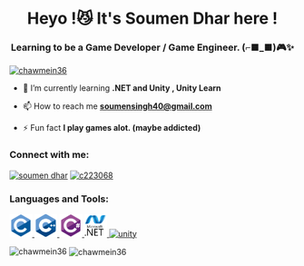 <h1 align="center">Heyo !😼 It's Soumen Dhar here !</h1>
<h3 align="center">Learning to be a Game Developer / Game Engineer. (⌐■_■)🎮✨</h3>

<p align="left"> <a href="https://github.com/ryo-ma/github-profile-trophy"><img src="https://github-profile-trophy.vercel.app/?username=chawmein36" alt="chawmein36" /></a> </p>

- 🌱 I’m currently learning **.NET and Unity , Unity Learn**

- 📫 How to reach me **soumensingh40@gmail.com**

- ⚡ Fun fact **I play games alot. (maybe addicted)**

<h3 align="left">Connect with me:</h3>
<p align="left">
<a href="https://fb.com/soumen dhar" target="blank"><img align="center" src="https://raw.githubusercontent.com/rahuldkjain/github-profile-readme-generator/master/src/images/icons/Social/facebook.svg" alt="soumen dhar" height="30" width="40" /></a>
<a href="https://codeforces.com/profile/c223068" target="blank"><img align="center" src="https://raw.githubusercontent.com/rahuldkjain/github-profile-readme-generator/master/src/images/icons/Social/codeforces.svg" alt="c223068" height="30" width="40" /></a>
</p>

<h3 align="left">Languages and Tools:</h3>
<p align="left"> <a href="https://www.cprogramming.com/" target="_blank" rel="noreferrer"> <img src="https://raw.githubusercontent.com/devicons/devicon/master/icons/c/c-original.svg" alt="c" width="40" height="40"/> </a> <a href="https://www.w3schools.com/cpp/" target="_blank" rel="noreferrer"> <img src="https://raw.githubusercontent.com/devicons/devicon/master/icons/cplusplus/cplusplus-original.svg" alt="cplusplus" width="40" height="40"/> </a> <a href="https://www.w3schools.com/cs/" target="_blank" rel="noreferrer"> <img src="https://raw.githubusercontent.com/devicons/devicon/master/icons/csharp/csharp-original.svg" alt="csharp" width="40" height="40"/> </a> <a href="https://dotnet.microsoft.com/" target="_blank" rel="noreferrer"> <img src="https://raw.githubusercontent.com/devicons/devicon/master/icons/dot-net/dot-net-original-wordmark.svg" alt="dotnet" width="40" height="40"/> </a> <a href="https://unity.com/" target="_blank" rel="noreferrer"> <img src="https://www.vectorlogo.zone/logos/unity3d/unity3d-icon.svg" alt="unity" width="40" height="40"/> </a> </p>

<p><img align="left" src="https://github-readme-stats.vercel.app/api/top-langs?username=chawmein36&show_icons=true&locale=en&layout=compact" alt="chawmein36" /></p>

<p>&nbsp;<img align="center" src="https://github-readme-stats.vercel.app/api?username=chawmein36&show_icons=true&locale=en" alt="chawmein36" /></p>
